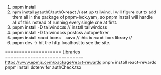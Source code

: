 1. pnpm install
2. npm install @auth0/auth0-react
// set up tailwind, I will figure out to add them all in the package of pnpm-lock.yaml, so pnpm install will handle all of this instead of running every single one at first.
3. pnpm install -D tailwindcss // install tailwindcss
4. pnpm install -D tailwindcss postcss autoprefixer
5. pnpm install react-icons --save  // this is react-icon library 
//
6. pnpm dev   -> hit the http localhost to see the site.


==================== Libraries ============================
https://www.npmjs.com/package/react-rewards
pnpm install react-rewards
pnpm install dotenv for authCheck.tsx